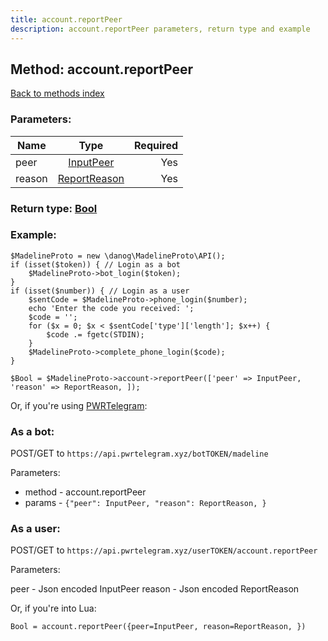 ```yaml
---
title: account.reportPeer
description: account.reportPeer parameters, return type and example
---
```

## Method: account.reportPeer  
[Back to methods index](index.md)


### Parameters:

| Name     |    Type       | Required |
|----------|:-------------:|---------:|
|peer|[InputPeer](../types/InputPeer.md) | Yes|
|reason|[ReportReason](../types/ReportReason.md) | Yes|


### Return type: [Bool](../types/Bool.md)

### Example:


```
$MadelineProto = new \danog\MadelineProto\API();
if (isset($token)) { // Login as a bot
    $MadelineProto->bot_login($token);
}
if (isset($number)) { // Login as a user
    $sentCode = $MadelineProto->phone_login($number);
    echo 'Enter the code you received: ';
    $code = '';
    for ($x = 0; $x < $sentCode['type']['length']; $x++) {
        $code .= fgetc(STDIN);
    }
    $MadelineProto->complete_phone_login($code);
}

$Bool = $MadelineProto->account->reportPeer(['peer' => InputPeer, 'reason' => ReportReason, ]);
```

Or, if you're using [PWRTelegram](https://pwrtelegram.xyz):

### As a bot:

POST/GET to `https://api.pwrtelegram.xyz/botTOKEN/madeline`

Parameters:

* method - account.reportPeer
* params - `{"peer": InputPeer, "reason": ReportReason, }`



### As a user:

POST/GET to `https://api.pwrtelegram.xyz/userTOKEN/account.reportPeer`

Parameters:

peer - Json encoded InputPeer
reason - Json encoded ReportReason



Or, if you're into Lua:

```
Bool = account.reportPeer({peer=InputPeer, reason=ReportReason, })
```


